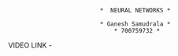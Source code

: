                               *  NEURAL NETWORKS *

                              * Ganesh Samudrala *
                                  * 700759732 *
 
VIDEO LINK - 
